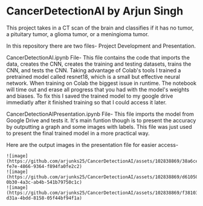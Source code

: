 # CancerDetectionAI by Arjun Singh
This project takes in a CT scan of the brain and classifies if it has no tumor, a pituitary tumor, a glioma tumor, or a meningioma tumor.

In this repository there are two files- Project Development and Presentation.

CancerDetectionAI.ipynb File-
  This file contains the code that imports the data, creates the CNN, creates the training and testing datasets, trains the CNN, and tests the CNN.
  Taking advantage of Colab's tools I trained a pretrained model called resnet18, which is a small but effective neural network.
  When training on Colab the biggest issue in runtime. The notebook will time out and erase all progress that you had with the model's weights and biases.
  To fix this I saved the trained model to my google drive immediatly after it finished training so that I could access it later.

CancerDetectionAIPresentation.ipynb File-
  This file imports the model from Google Drive and tests it. It's main funtion though is to present the accuracy by outputting a graph and some images with labels.
  This file was just used to present the final trained model in a more practical way.
  
  Here are the output images in the presentation file for easier access-
    
    ![image](https://github.com/arjunks25/CancerDetectionAI/assets/102838869/38a6ce41-fe7e-4866-9364-f894fa0fe2c2)
    ![image](https://github.com/arjunks25/CancerDetectionAI/assets/102838869/d610504b-0b30-4a3c-ab4b-541b79750c1c)
    ![image](https://github.com/arjunks25/CancerDetectionAI/assets/102838869/f3810386-d31a-4bdd-8158-05f44bf94f1a)

    

  

